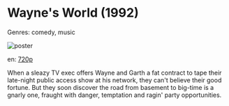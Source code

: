 # Wayne's World (1992)

Genres: comedy, music

![poster](http://image.tmdb.org/t/p/w500/ttv6BA0DOes1zXMnQSNXTGeGkdJ.jpg)

en:
  [720p](magnet:?xt=urn:btih:9F9971246364ADA8F2013F0DE68A1D54581D25D0&tr=udp://glotorrents.pw:6969/announce&tr=udp://tracker.opentrackr.org:1337/announce&tr=udp://torrent.gresille.org:80/announce&tr=udp://tracker.openbittorrent.com:80&tr=udp://tracker.coppersurfer.tk:6969&tr=udp://tracker.leechers-paradise.org:6969&tr=udp://p4p.arenabg.ch:1337&tr=udp://tracker.internetwarriors.net:1337)
  


When a sleazy TV exec offers Wayne and Garth a fat contract to tape their late-night public access show at his network, they can't believe their good fortune. But they soon discover the road from basement to big-time is a gnarly one, fraught with danger, temptation and ragin' party opportunities.